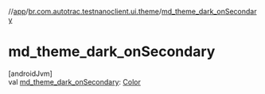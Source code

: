 //[app](../../index.md)/[br.com.autotrac.testnanoclient.ui.theme](index.md)/[md_theme_dark_onSecondary](md_theme_dark_on-secondary.md)

# md_theme_dark_onSecondary

[androidJvm]\
val [md_theme_dark_onSecondary](md_theme_dark_on-secondary.md): [Color](https://developer.android.com/reference/kotlin/androidx/compose/ui/graphics/Color.html)
